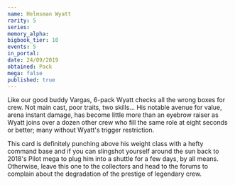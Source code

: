 ```yaml
---
name: Helmsman Wyatt
rarity: 5
series:
memory_alpha:
bigbook_tier: 10
events: 5
in_portal:
date: 24/09/2019
obtained: Pack
mega: false
published: true
---
```


Like our good buddy Vargas, 6-pack Wyatt checks all the wrong boxes for crew. Not main cast, poor traits, two skills... His notable avenue for value, arena instant damage, has become little more than an eyebrow raiser as Wyatt joins over a dozen other crew who fill the same role at eight seconds or better; many without Wyatt's trigger restriction.

This card is definitely punching above his weight class with a hefty command base and if you can slingshot yourself around the sun back to 2018's Pilot mega to plug him into a shuttle for a few days, by all means. Otherwise, leave this one to the collectors and head to the forums to complain about the degradation of the prestige of legendary crew.
